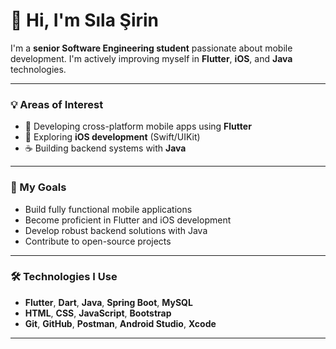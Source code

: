 # 👋 Hi, I'm Sıla Şirin

I'm a **senior Software Engineering student** passionate about mobile development. I'm actively improving myself in **Flutter**, **iOS**, and **Java** technologies.

---

### 💡 Areas of Interest

- 📱 Developing cross-platform mobile apps using **Flutter**
- 🍏 Exploring **iOS development** (Swift/UIKit)
- ☕ Building backend systems with **Java**

---

### 🚀 My Goals

- Build fully functional mobile applications  
- Become proficient in Flutter and iOS development  
- Develop robust backend solutions with Java  
- Contribute to open-source projects

---

### 🛠️ Technologies I Use

- **Flutter**, **Dart**, **Java**, **Spring Boot**, **MySQL**
- **HTML**, **CSS**, **JavaScript**, **Bootstrap**
- **Git**, **GitHub**, **Postman**, **Android Studio**, **Xcode**

---

